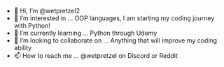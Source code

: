 - 👋 Hi, I’m @wetpretzel2
- 👀 I’m interested in ... OOP languages, I am starting my coding journey with Python!
- 🌱 I’m currently learning ... Python through Udemy 
- 💞️ I’m looking to collaborate on ... Anything that will improve my coding ability
- 📫 How to reach me ... @wetpretzel on Discord or Reddit

<!---
wetpretzel2/wetpretzel2 is a ✨ special ✨ repository because its `README.md` (this file) appears on your GitHub profile.
You can click the Preview link to take a look at your changes.
--->

